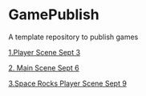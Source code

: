 # GamePublish
A template repository to publish games


[1.Player Scene Sept 3](coin-dash/player_scene_sept_3/)

[2. Main Scene Sept 6](coin-dash/main_scene_09_04)

[3.Space Rocks Player Scene Sept 9](https://github.com/WCU-CS-CooperLab/demo-games-JessieLua/tree/main/player_scene_09_09)
